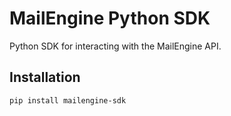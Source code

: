 # MailEngine Python SDK

Python SDK for interacting with the MailEngine API.

## Installation

```bash
pip install mailengine-sdk
